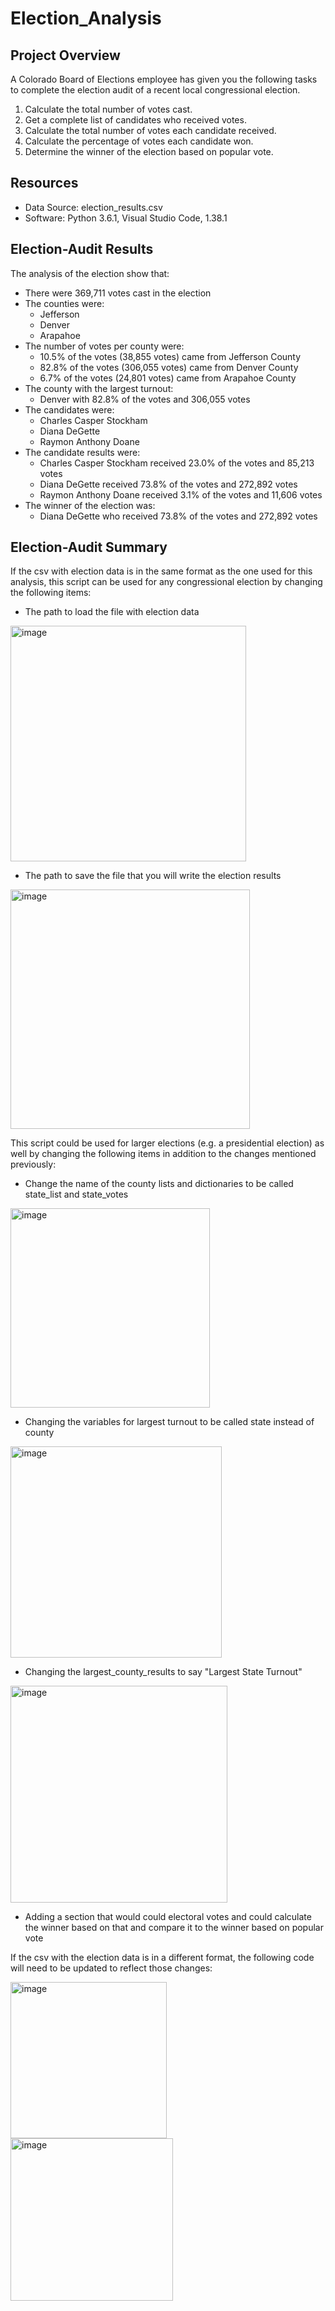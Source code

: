 # Election_Analysis
## Project Overview
A Colorado Board of Elections employee has given you the following tasks to complete the election audit of a recent local congressional election.

1. Calculate the total number of votes cast.
2. Get a complete list of candidates who received votes.
3. Calculate the total number of votes each candidate received.
4. Calculate the percentage of votes each candidate won.
5. Determine the winner of the election based on popular vote.

## Resources
- Data Source: election_results.csv
- Software: Python 3.6.1, Visual Studio Code, 1.38.1

## Election-Audit Results
The analysis of the election show that:
- There were 369,711 votes cast in the election
- The counties were:
    - Jefferson
    - Denver
    - Arapahoe
- The number of votes per county were:
    - 10.5% of the votes (38,855 votes) came from Jefferson County
    - 82.8% of the votes (306,055 votes) came from Denver County
    - 6.7% of the votes (24,801 votes) came from Arapahoe County
- The county with the largest turnout:
    - Denver with 82.8% of the votes and 306,055 votes 
- The candidates were:
  - Charles Casper Stockham
  - Diana DeGette
  - Raymon Anthony Doane
- The candidate results were:
  - Charles Casper Stockham received 23.0% of the votes and 85,213 votes
  - Diana DeGette received 73.8% of the votes and 272,892 votes
  - Raymon Anthony Doane received 3.1% of the votes and 11,606 votes
- The winner of the election was:
  - Diana DeGette who received 73.8% of the votes and 272,892 votes

## Election-Audit Summary
If the csv with election data is in the same format as the one used for this analysis, this script can be used for any congressional election by changing the following items:
- The path to load the file with election data

<img width="377" alt="image" src="https://user-images.githubusercontent.com/102273449/168702698-cc3fcc66-e103-401f-b76a-5f4ab4d26339.png">

- The path to save the file that you will write the election results 

<img width="383" alt="image" src="https://user-images.githubusercontent.com/102273449/168702771-30b9cefa-e092-4c8e-a885-66d2d5ed8778.png">

This script could be used for larger elections (e.g. a presidential election) as well by changing the following items in addition to the changes mentioned previously:
- Change the name of the county lists and dictionaries to be called state_list and state_votes

<img width="319" alt="image" src="https://user-images.githubusercontent.com/102273449/168703076-8b15c338-a73e-4365-b1ed-f4576d915fdc.png">

- Changing the variables for largest turnout to be called state instead of county

<img width="338" alt="image" src="https://user-images.githubusercontent.com/102273449/168703159-1d05df5a-b2c0-488b-8d19-fdc06ebad9b3.png">

- Changing the largest_county_results to say "Largest State Turnout"

<img width="347" alt="image" src="https://user-images.githubusercontent.com/102273449/168703296-d9e763df-64be-45aa-be66-3c56f010b2c3.png">

- Adding a section that would could electoral votes and could calculate the winner based on that and compare it to the winner based on popular vote

If the csv with the election data is in a different format, the following code will need to be updated to reflect those changes:

<img width="250" alt="image" src="https://user-images.githubusercontent.com/102273449/168703611-cbd6f80b-43f4-4c2f-81de-1697bb775d96.png">

<img width="260" alt="image" src="https://user-images.githubusercontent.com/102273449/168703629-eec3454a-c240-4bd3-bebd-846633c78118.png">
